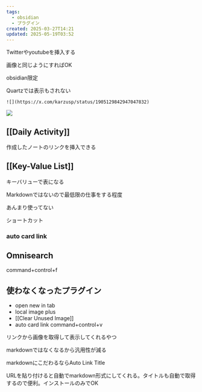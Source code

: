 ```yaml
---
tags:
  - obsidian
  - プラグイン
created: 2025-03-27T14:21
updated: 2025-05-19T03:52
---
```

Twitterやyoutubeを挿入する

画像と同じようにすればOK


obsidian限定

Quartzでは表示もされない

```
![](https://x.com/karzusp/status/1905129842947047832)
```

![](https://x.com/karzusp/status/1905129842947047832)


## [[Daily Activity]]

作成したノートのリンクを挿入できる

## [[Key-Value List]]

キーバリューで表になる

Markdownではないので最低限の仕事をする程度

あんまり使ってない


ショートカット

### auto card link


## Omnisearch

command+control+f

## 使わなくなったプラグイン

* open new in tab
* local image plus
* [[Clear Unused Image]]
* auto card link
command+control+v

リンクから画像を取得して表示してくれるやつ

markdownではなくなるから汎用性が減る

markdownにこだわるならAuto Link Title

URLを貼り付けると自動でmarkdown形式にしてくれる。タイトルも自動で取得するので便利。インストールのみでOK






